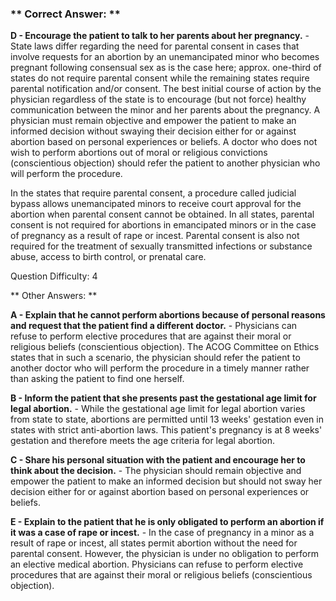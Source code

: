 ### ** Correct Answer: **

**D - Encourage the patient to talk to her parents about her pregnancy.** - State laws differ regarding the need for parental consent in cases that involve requests for an abortion by an unemancipated minor who becomes pregnant following consensual sex as is the case here; approx. one-third of states do not require parental consent while the remaining states require parental notification and/or consent. The best initial course of action by the physician regardless of the state is to encourage (but not force) healthy communication between the minor and her parents about the pregnancy. A physician must remain objective and empower the patient to make an informed decision without swaying their decision either for or against abortion based on personal experiences or beliefs. A doctor who does not wish to perform abortions out of moral or religious convictions (conscientious objection) should refer the patient to another physician who will perform the procedure.

In the states that require parental consent, a procedure called judicial bypass allows unemancipated minors to receive court approval for the abortion when parental consent cannot be obtained. In all states, parental consent is not required for abortions in emancipated minors or in the case of pregnancy as a result of rape or incest. Parental consent is also not required for the treatment of sexually transmitted infections or substance abuse, access to birth control, or prenatal care.

Question Difficulty: 4

** Other Answers: **

**A - Explain that he cannot perform abortions because of personal reasons and request that the patient find a different doctor.** - Physicians can refuse to perform elective procedures that are against their moral or religious beliefs (conscientious objection). The ACOG Committee on Ethics states that in such a scenario, the physician should refer the patient to another doctor who will perform the procedure in a timely manner rather than asking the patient to find one herself.

**B - Inform the patient that she presents past the gestational age limit for legal abortion.** - While the gestational age limit for legal abortion varies from state to state, abortions are permitted until 13 weeks' gestation even in states with strict anti-abortion laws. This patient's pregnancy is at 8 weeks' gestation and therefore meets the age criteria for legal abortion.

**C - Share his personal situation with the patient and encourage her to think about the decision.** - The physician should remain objective and empower the patient to make an informed decision but should not sway her decision either for or against abortion based on personal experiences or beliefs.

**E - Explain to the patient that he is only obligated to perform an abortion if it was a case of rape or incest.** - In the case of pregnancy in a minor as a result of rape or incest, all states permit abortion without the need for parental consent. However, the physician is under no obligation to perform an elective medical abortion. Physicians can refuse to perform elective procedures that are against their moral or religious beliefs (conscientious objection).

